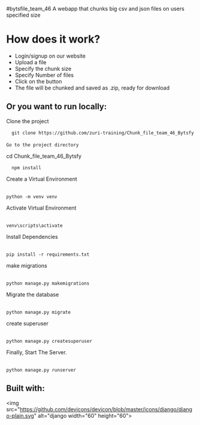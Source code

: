 #bytsfile_team_46
A webapp that chunks big csv and json files on users specified size

<h1>How does it work?</h1>
<ul style="text-align: center ,">
<li>Login/signup on our website </li>
<li>Upload a file</li>
<li>Specify the chunk size</li>
<li>Specify Number of files</li>
<li>Click on the button</li>
<li>The file will be chunked and saved as .zip, ready for download</li>
</ul>

<h2>Or you want to run locally:</h2>

Clone the project

```
  git clone https://github.com/zuri-training/Chunk_file_team_46_Bytsfy

Go to the project directory
```

cd Chunk_file_team_46_Bytsfy

```
  npm install
```

Create a Virtual Environment
```

python -m venv venv

```

Activate Virtual Environment
```

venv\scripts\activate

```

Install Dependencies
```

pip install -r requirements.txt

```

make migrations
```

python manage.py makemigrations

```

Migrate the database
```

python manage.py migrate

```

create superuser
```

python manage.py createsuperuser

```



Finally, Start The Server.
```

python manage.py runserver

```

<h2>Built with:</h2>
<div class="container" >

<img src="https://github.com/devicons/devicon/blob/master/icons/django/django-plain.svg" alt="django width="60" height="60">
          
</div>

